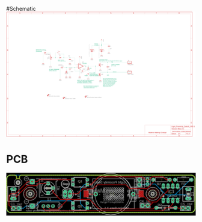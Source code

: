 
#Schematic
![Image of circuit schematic](Eagle_Files/Light_Proximity_Switch_vB2.1_sch.png "Schematic")

# PCB
![Image of PCB Board](Eagle_Files/Light_Proximity_Switch_vB2.1_brd.png "Board")
